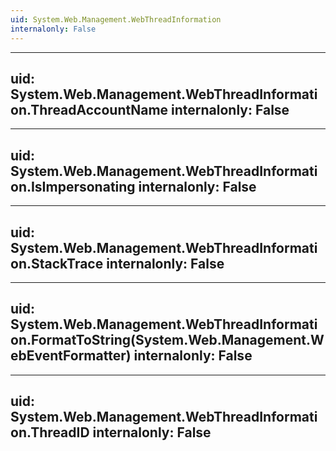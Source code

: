 ```yaml
---
uid: System.Web.Management.WebThreadInformation
internalonly: False
---
```


---
uid: System.Web.Management.WebThreadInformation.ThreadAccountName
internalonly: False
---

---
uid: System.Web.Management.WebThreadInformation.IsImpersonating
internalonly: False
---

---
uid: System.Web.Management.WebThreadInformation.StackTrace
internalonly: False
---

---
uid: System.Web.Management.WebThreadInformation.FormatToString(System.Web.Management.WebEventFormatter)
internalonly: False
---

---
uid: System.Web.Management.WebThreadInformation.ThreadID
internalonly: False
---
